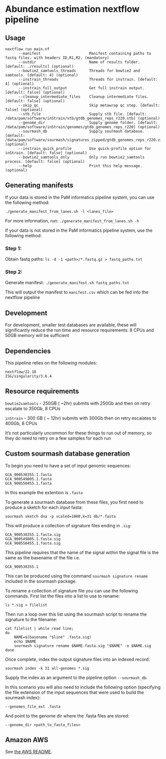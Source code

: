 # Abundance estimation nextflow pipeline

## Usage

```
nextflow run main.nf
      --manifest                      Manifest containing paths to fastq files. with headers ID,R1,R2. (mandatory)
      --outdir                        Name of results folder. [default: ./results] (optional)
      --bowtie2_samtools_threads      Threads for bowtie2 and samtools. [default: 4] (optional)
      --instrain_threads              Threads for instrain. [default: 4] (optional)
      --instrain_full_output          Get full instrain output. [default: false] (optional)
      --cleanup_intermediate_files    Cleanup intermediate files. [default: false] (optional)
      --skip_qc                       Skip metawrap qc step. [default: false] (optional)
      --stb_file                      Supply stb file. [default: /data/pam/software/inStrain/stb/gtdb_genomes_reps_r220.stb] (optional)
      --genome_dir                    Supply genome folder. [default: /data/pam/software/inStrain/genomes/gtdb_genomes_reps_r220] (optional)
      --sourmash_db                   Supply sourmash database. [default: /data/pam/software/sourmash/signatures_zipped/gtdb_genomes_reps_r220.zip] (optional)
      --instrain_quick_profile        Use quick-profile option for inStrain. [default: false] (optional)
      --bowtie2_samtools_only         Only run bowtie2_samtools process. [default: false] (optional)
      --help                          Print this help message. (optional)
```

## Generating manifests

If your data is stored in the PaM informatics pipeline system, you can use the following method:

`./generate_manifest_from_lanes.sh -l <lanes_file>`

For more information, run:
`./generate_manifest_from_lanes.sh -h`

If your data is not stored in the PaM informatics pipeline system, use the following method:

### Step 1:

Obtain fastq paths:
`ls -d -1 <path>/*.fastq.gz > fastq_paths.txt`

### Step 2:

Generate manifest:
`./generate_manifest.sh fastq_paths.txt`

This will output the manifest to `manifest.csv` which can be fed into the nextflow pipeline

## Development

For development, smaller test databases are available, these will significantly reduce the run time and resource requirements:
8 CPUs and 50GB memory will be sufficient

## Dependencies

This pipeline relies on the following modules:

```
nextflow/22.10
ISG/singularity/3.6.4
```

## Resource requirements

`bowtie2samtools` - 250GB ( ~2hr) submits with 250Gb and then on retry escalate to 350Gb, 8 CPUs

`inStrain` - 300 GB ( ~ 12hr) submits with 300Gb then on retry escalates to 400Gb, 8 CPUs

It’s not particularly uncommon for these things to run out of memory, so they do need to retry on a few samples for each run

## Custom sourmash database generation

To begin you need to have a set of input genomic sequences:

```
GCA_900538355.1.fasta
GCA_900549805.1.fasta
GCA_900550455.1.fasta
```

In this example the extention is `.fasta`

To generate a sourmash database from these files, you first need to produce a sketch for each input fasta:

```
sourmash sketch dna -p scaled=1000,k=31 db/*.fasta
```

This will produce a collection of signature files ending in `.sig`:

```
GCA_900538355.1.fasta.sig
GCA_900549805.1.fasta.sig
GCA_900550455.1.fasta.sig
```

This pipeline requires that the name of the signal within the signal file is the same as the basename of the file i.e.

```
GCA_900538355.1
```

This can be produced using the command `sourmash signature rename` included in the sourmash package.

To rename a collection of signature file you can use the following commands. First list the files into a list to use to rename:

```
ls *.sig > filelist
```

Then run a loop over this list using the sourmash script to rename the signature to the filename:

```
cat filelist | while read line;
do
    NAME=$(basename "$line" .fasta.sig)
    echo $NAME
    sourmash signature rename $NAME.fasta.sig "$NAME" -o $NAME.sig
done
```

Once complete, index the output signature files into an indexed record:

```
sourmash index -k 31 all-genomes *.sig
```

Supply the index as an argument to the pipeline option `--sourmash_db`.

In this scenario you will also need to include the following option (specifying the file extension of the input sequences that were used to build the sourmash index):

```
--genomes_file_ext .fasta
```

And point to the genome dir where the .fasta files are stored:

```
--genome_dir <path_to_fasta_files>
```

## Amazon AWS

See [the AWS README](README.aws.md).
